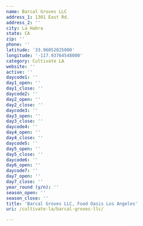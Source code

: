 ```yaml
---
name: Barcal Groves LLC
address_1: 1301 East Rd.
address_2: ''
city: La Habra
state: CA
zip: ''
phone: ''
latitude: '33.96052825000'
longitude: '-117.93764548000'
category: Cultivate LA
website: ''
active: ''
daycode1: ''
day1_open: ''
day1_close: ''
daycode2: ''
day2_open: ''
day2_close: ''
daycode3: ''
day3_open: ''
day3_close: ''
daycode4: ''
day4_open: ''
day4_close: ''
daycode5: ''
day5_open: ''
day5_close: ''
daycode6: ''
day6_open: ''
daycode7: ''
day7_open: ''
day7_close: ''
year_round (y/n): ''
season_open: ''
season_close: ''
title: 'Barcal Groves LLC, Food Oasis Los Angeles'
uri: /cultivate-la/barcal-groves-llc/

---
```

